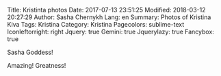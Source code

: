 Title: Kristinta photos
Date: 2017-07-13 23:51:25
Modified: 2018-03-12 20:27:29
Author: Sasha Chernykh
Lang: en
Summary: Photos of Kristina Kiva
Tags: Kristina
Category: Kristina
Pagecolors: sublime-text
Iconleftorright: right
Jquery: true
Gemini: true
Jquerylazy: true
Fancybox: true

Sasha Goddess!

Amazing!
Greatness!